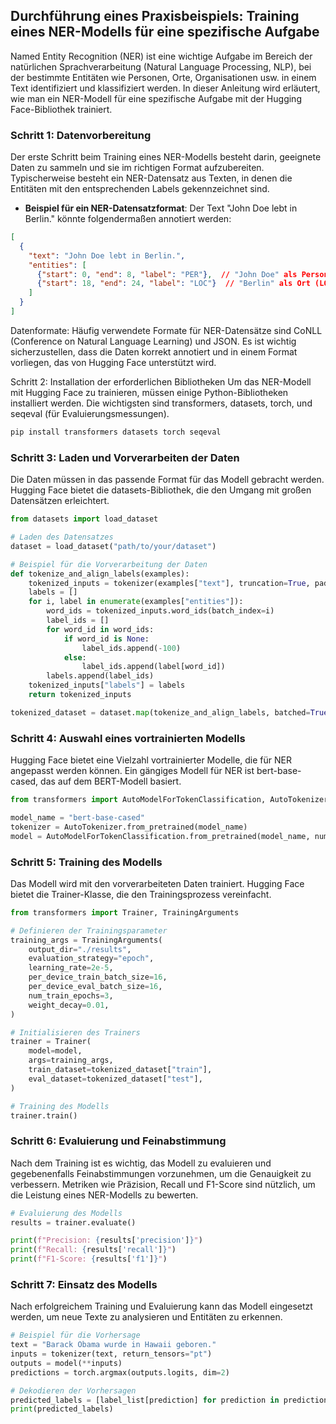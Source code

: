 ## Durchführung eines Praxisbeispiels: Training eines NER-Modells für eine spezifische Aufgabe

Named Entity Recognition (NER) ist eine wichtige Aufgabe im Bereich der natürlichen Sprachverarbeitung (Natural Language Processing, NLP), bei der bestimmte Entitäten wie Personen, Orte, Organisationen usw. in einem Text identifiziert und klassifiziert werden. In dieser Anleitung wird erläutert, wie man ein NER-Modell für eine spezifische Aufgabe mit der Hugging Face-Bibliothek trainiert.

### Schritt 1: Datenvorbereitung

Der erste Schritt beim Training eines NER-Modells besteht darin, geeignete Daten zu sammeln und sie im richtigen Format aufzubereiten. Typischerweise besteht ein NER-Datensatz aus Texten, in denen die Entitäten mit den entsprechenden Labels gekennzeichnet sind.

- **Beispiel für ein NER-Datensatzformat**: Der Text "John Doe lebt in Berlin." könnte folgendermaßen annotiert werden:

```json
[
  {
    "text": "John Doe lebt in Berlin.",
    "entities": [
      {"start": 0, "end": 8, "label": "PER"},  // "John Doe" als Person (PER)
      {"start": 18, "end": 24, "label": "LOC"}  // "Berlin" als Ort (LOC)
    ]
  }
]
```

Datenformate: Häufig verwendete Formate für NER-Datensätze sind CoNLL (Conference on Natural Language Learning) und JSON. Es ist wichtig sicherzustellen, dass die Daten korrekt annotiert und in einem Format vorliegen, das von Hugging Face unterstützt wird.

Schritt 2: Installation der erforderlichen Bibliotheken
Um das NER-Modell mit Hugging Face zu trainieren, müssen einige Python-Bibliotheken installiert werden. Die wichtigsten sind transformers, datasets, torch, und seqeval (für Evaluierungsmessungen).

```bash
pip install transformers datasets torch seqeval
```

### Schritt 3: Laden und Vorverarbeiten der Daten
Die Daten müssen in das passende Format für das Modell gebracht werden. Hugging Face bietet die datasets-Bibliothek, die den Umgang mit großen Datensätzen erleichtert.


```python
from datasets import load_dataset

# Laden des Datensatzes
dataset = load_dataset("path/to/your/dataset")

# Beispiel für die Vorverarbeitung der Daten
def tokenize_and_align_labels(examples):
    tokenized_inputs = tokenizer(examples["text"], truncation=True, padding=True)
    labels = []
    for i, label in enumerate(examples["entities"]):
        word_ids = tokenized_inputs.word_ids(batch_index=i)
        label_ids = []
        for word_id in word_ids:
            if word_id is None:
                label_ids.append(-100)
            else:
                label_ids.append(label[word_id])
        labels.append(label_ids)
    tokenized_inputs["labels"] = labels
    return tokenized_inputs

tokenized_dataset = dataset.map(tokenize_and_align_labels, batched=True)

```

### Schritt 4: Auswahl eines vortrainierten Modells
Hugging Face bietet eine Vielzahl vortrainierter Modelle, die für NER angepasst werden können. Ein gängiges Modell für NER ist bert-base-cased, das auf dem BERT-Modell basiert.

```python
from transformers import AutoModelForTokenClassification, AutoTokenizer

model_name = "bert-base-cased"
tokenizer = AutoTokenizer.from_pretrained(model_name)
model = AutoModelForTokenClassification.from_pretrained(model_name, num_labels=len(label_list))

```

### Schritt 5: Training des Modells
Das Modell wird mit den vorverarbeiteten Daten trainiert. Hugging Face bietet die Trainer-Klasse, die den Trainingsprozess vereinfacht.

```python
from transformers import Trainer, TrainingArguments

# Definieren der Trainingsparameter
training_args = TrainingArguments(
    output_dir="./results",
    evaluation_strategy="epoch",
    learning_rate=2e-5,
    per_device_train_batch_size=16,
    per_device_eval_batch_size=16,
    num_train_epochs=3,
    weight_decay=0.01,
)

# Initialisieren des Trainers
trainer = Trainer(
    model=model,
    args=training_args,
    train_dataset=tokenized_dataset["train"],
    eval_dataset=tokenized_dataset["test"],
)

# Training des Modells
trainer.train()

```

### Schritt 6: Evaluierung und Feinabstimmung
Nach dem Training ist es wichtig, das Modell zu evaluieren und gegebenenfalls Feinabstimmungen vorzunehmen, um die Genauigkeit zu verbessern. Metriken wie Präzision, Recall und F1-Score sind nützlich, um die Leistung eines NER-Modells zu bewerten.

```python
# Evaluierung des Modells
results = trainer.evaluate()

print(f"Precision: {results['precision']}")
print(f"Recall: {results['recall']}")
print(f"F1-Score: {results['f1']}")

```

### Schritt 7: Einsatz des Modells
Nach erfolgreichem Training und Evaluierung kann das Modell eingesetzt werden, um neue Texte zu analysieren und Entitäten zu erkennen.

```python
# Beispiel für die Vorhersage
text = "Barack Obama wurde in Hawaii geboren."
inputs = tokenizer(text, return_tensors="pt")
outputs = model(**inputs)
predictions = torch.argmax(outputs.logits, dim=2)

# Dekodieren der Vorhersagen
predicted_labels = [label_list[prediction] for prediction in predictions[0]]
print(predicted_labels)

```
